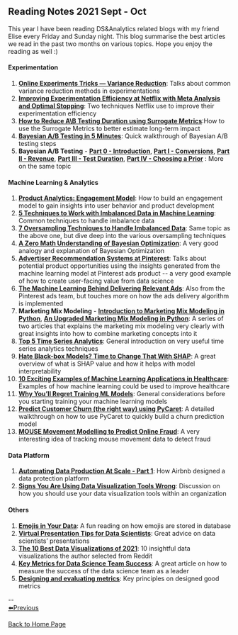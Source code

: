 ## Reading Notes 2021 Sept - Oct

This year I have been reading DS&Analytics related blogs with my friend Elise every Friday and Sunday night. This blog summarise the best articles we read in the past two months on various topics. Hope you enjoy the reading as well :)  

#### Experimentation  
1. [**Online Experiments Tricks — Variance Reduction**](https://towardsdatascience.com/online-experiments-tricks-variance-reduction-291b6032dcd7): Talks about common variance reduction methods in experimentations  
2. [**Improving Experimentation Efficiency at Netflix with Meta Analysis and Optimal Stopping**](https://netflixtechblog.com/improving-experimentation-efficiency-at-netflix-with-meta-analysis-and-optimal-stopping-d8ec290ae5be): Two techniques Netflix use to improve their experimentation efficiency  
3. [**How to Reduce A\B Testing Duration using Surrogate Metrics**](https://towardsdatascience.com/how-to-reduce-a-b-testing-duration-using-surrogate-metrics-3631c6295039):How to use the Surrogate Metrics to better estimate long-term impact  
4. [**Bayesian A/B Testing in 5 Minutes**](https://towardsdatascience.com/bayesian-a-b-testing-and-its-benefits-a7bbe5cb5103): Quick walkthrough of Bayesian A/B testing steps  
5. **Bayesian A/B Testing** - [**Part 0 - Introduction**](https://towardsdatascience.com/bayesian-experimentation-methods-for-products-636514951e43), [**Part I - Conversions**](https://docs.google.com/document/d/1-DnJIGXz08aYmdFRWQn38Mdqj-1g5KNxGOQ2m7MBcTo/edit), [**Part II - Revenue**](https://towardsdatascience.com/bayesian-ab-testing-part-ii-revenue-1fbcf04f96cd), [**Part III - Test Duration**](https://towardsdatascience.com/bayesian-ab-testing-part-iii-test-duration-f2305215009c), [**Part IV - Choosing a Prior**](https://towardsdatascience.com/bayesian-ab-testing-part-iv-choosing-a-prior-5a4fe3223bfd) : More on the same topic  
  
#### Machine Learning & Analytics  
1. [**Product Analytics: Engagement Model**](https://towardsdatascience.com/product-analytics-engagement-model-22d53c96d169): How to build an engagement model to gain insights into user behavior and product development  
2. [**5 Techniques to Work with Imbalanced Data in Machine Learning**](https://towardsdatascience.com/5-techniques-to-work-with-imbalanced-data-in-machine-learning-80836d45d30c): Common techniques to handle imbalance data  
3. [**7 Oversampling Techniques to Handle Imbalanced Data**](https://towardsdatascience.com/7-over-sampling-techniques-to-handle-imbalanced-data-ec51c8db349f): Same topic as the above one, but dive deep into the various oversampling techniques  
4. [**A Zero Math Understanding of Bayesian Optimization**](https://towardsdatascience.com/a-zero-maths-understanding-of-bayesian-optimization-e064a957a124): A very good analogy and explanation of Bayesian Optimization  
5. [**Advertiser Recommendation Systems at Pinterest**](https://medium.com/pinterest-engineering/advertiser-recommendation-systems-at-pinterest-ccb255fbde20): Talks about potential product opportunities using the insights generated from the machine learning model at Pinterest ads product -- a very good example of how to create user-facing value from data science  
6. [**The Machine Learning Behind Delivering Relevant Ads**](https://medium.com/pinterest-engineering/the-machine-learning-behind-delivering-relevant-ads-8987fc5ba1c0): Also from the Pinterest ads team, but touches more on how the ads delivery algorithm is implemented  
7. **Marketing Mix Modeling** - [**Introduction to Marketing Mix Modeling in Python**](https://towardsdatascience.com/introduction-to-marketing-mix-modeling-in-python-d0dd81f4e794), [**An Upgraded Marketing Mix Modeling in Python**](https://towardsdatascience.com/an-upgraded-marketing-mix-modeling-in-python-5ebb3bddc1b6): A series of two articles that explains the marketing mix modeling very clearly with great insights into how to combine marketing concepts into it  
8. [**Top 5 Time Series Analytics**](https://towardsdatascience.com/top-5-time-series-analytics-71a46fbda379): General introduction on very useful time series analytics techniques  
9. [**Hate Black-box Models? Time to Change That With SHAP**](https://towardsdatascience.com/how-to-explain-black-box-models-with-shap-the-ultimate-guide-539c152d3275): A great overview of what is SHAP value and how it helps with model interpretability  
10. [**10 Exciting Examples of Machine Learning Applications in Healthcare**](https://towardsdatascience.com/10-exciting-examples-of-machine-learning-applications-in-healthcare-1c4de7b744e6): Examples of how machine learning could be used to improve healthcare  
11. [**Why You’ll Regret Training ML Models**](https://towardsdatascience.com/why-youll-regret-training-ml-models-fc95018dc352): General considerations before you starting training your machine learning models  
12. [**Predict Customer Churn (the right way) using PyCaret**](https://towardsdatascience.com/predict-customer-churn-the-right-way-using-pycaret-8ba6541608ac): A detailed walkthrough on how to use PyCaret to quickly build a churn prediction model  
13. [**MOUSE Movement Modelling to Predict Online Fraud**](https://towardsdatascience.com/mouse-movement-modelling-to-predict-online-fraud-873d90b201e2): A very interesting idea of tracking mouse movement data to detect fraud  
  
#### Data Platform  
1. [**Automating Data Production At Scale - Part 1**](https://medium.com/airbnb-engineering/automating-data-protection-at-scale-part-1-c74909328e08): How Airbnb designed a data protection platform  
2. [**Signs You Are Using Data Visualization Tools Wrong**](https://towardsdatascience.com/signs-you-are-using-data-visualization-tools-wrong-121220696500): Discussion on how you should use your data visualization tools within an organization  
  
#### Others  
1. [**Emojis in Your Data**](https://towardsdatascience.com/emojis-in-your-data-9a5513ead2dd): A fun reading on how emojis are stored in database  
2. [**Virtual Presentation Tips for Data Scientists**](https://towardsdatascience.com/virtual-presentation-tips-for-data-scientists-d6ef4659024): Great advice on data scientists’ presentations  
3. [**The 10 Best Data Visualizations of 2021**](https://towardsdatascience.com/the-10-best-data-visualizations-of-2021-fec4c5cf6cdb): 10 insightful data visualizations the author selected from Reddit  
4. [**Key Metrics for Data Science Team Success**](https://towardsdatascience.com/key-metrics-for-data-science-team-success-822da77f509c): A great article on how to measure the success of the data science team as a leader  
5. [**Designing and evaluating metrics**](https://medium.com/@seanjtaylor/designing-and-evaluating-metrics-5902ad6873bf): Key principles on designed good metrics  


--  
[⬅️Previous](https://yudong-94.github.io/personal-website/blogs/reading_notes_2021_4)  


<a href="https://yudong-94.github.io/personal-website/" title="Back to Home Page">Back to Home Page</a>
